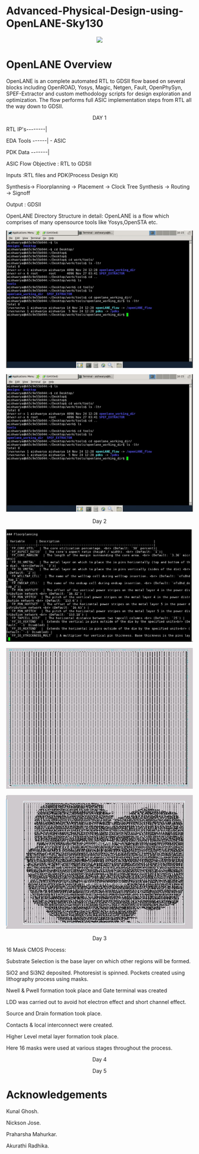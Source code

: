 # Advanced-Physical-Design-using-OpenLANE-Sky130
<p align="center">
    <img src="https://www.vlsisystemdesign.com/wp-content/uploads/2020/10/Advanced-Physical-Design-using-OpenLANE_Sky130_1-1024x576.png">
</p>

# OpenLANE Overview
OpenLANE is an complete automated RTL to GDSII flow based on several blocks including OpenROAD, Yosys, Magic, Netgen, Fault, OpenPhySyn, SPEF-Extractor and custom methodology scripts for design exploration and optimization. The flow performs full ASIC implementation steps from RTL all the way down to GDSII.

<p align="center">
    DAY 1
</p>
<p align ="left">
RTL IP's--------|
</p>
<p align ="left">
EDA Tools ------| - ASIC
</p>
<p align ="left">
PDK Data -------|
</p>


ASIC Flow Objective : RTL to GDSII

<p align="left">
Inputs :RTL files and PDK(Process Design Kit)
</p>
<p align="left">
Synthesis-> Floorplanning -> Placement -> Clock Tree Synthesis -> Routing -> Signoff
</p>
<p align="left">
 Output : GDSII
</p>

OpenLANE Directory Structure in detail:
 OpenLANE is a flow which comprises of many opensource tools like Yosys,OpenSTA etc.
 <p align="center">
    <img src="https://github.com/AishwaryaUnta/Advanced-Physical-Design-using-OpenLANE-Sky130/blob/main/images/Day1/Capture1.JPG">
</p>
<p align="center">
    <img src="https://github.com/AishwaryaUnta/Advanced-Physical-Design-using-OpenLANE-Sky130/blob/main/images/Day1/Capture1.JPG">
</p>
 
 
<p align="center">
 Day 2
</p>
<p align="center">
    <img src="https://github.com/AishwaryaUnta/Advanced-Physical-Design-using-OpenLANE-Sky130/blob/main/images/Day2/Capture1.JPG">
</p>

<p align="center">
    <img src="https://github.com/AishwaryaUnta/Advanced-Physical-Design-using-OpenLANE-Sky130/blob/main/images/Day2/Capture6.JPG">
</p>

<p align="center">
    <img src="https://github.com/AishwaryaUnta/Advanced-Physical-Design-using-OpenLANE-Sky130/blob/main/images/Day2/Capture12.JPG">
</p>



<p align="center">    
 Day 3
</p>  

<p align="left">
16 Mask CMOS Process:

Substrate Selection is the base layer on which other regions will be formed.</p>
SiO2 and Si3N2 deposited. Photoresist is spinned. Pockets created using lithography process using masks.</p>
Nwell & Pwell formation took place and Gate terminal was created</p>
LDD was carried out to avoid hot electron effect and short channel effect.</p>
Source and Drain formation took place.</p>
Contacts & local interconnect were created.</p>
Higher Level metal layer formation took place.</p>
Here 16 masks were used at various stages throughout the process.</p>

<p align="center">    
 Day 4
</p>    
<p align="center">    
 Day 5
</p>    

# Acknowledgements
<p align="left">
Kunal Ghosh.</p>
Nickson Jose.</p>
Praharsha Mahurkar.</p>
Akurathi Radhika.</p>

